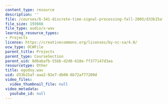 ```yaml
---
content_type: resource
description: ''
file: /courses/6-341-discrete-time-signal-processing-fall-2005/d33b15afaaa292e7db086b72af77209d_egodoy.wav
file_size: 193666
file_type: audio/x-wav
learning_resource_types:
- Projects
license: https://creativecommons.org/licenses/by-nc-sa/4.0/
ocw_type: OCWFile
parent_title: Projects
parent_type: CourseSection
parent_uid: 0d6abafb-55bb-d2d0-610e-ff377147d3aa
resourcetype: Other
title: egodoy.wav
uid: d33b15af-aaa2-92e7-db08-6b72af77209d
video_files:
  video_thumbnail_file: null
video_metadata:
  youtube_id: null
---
```

